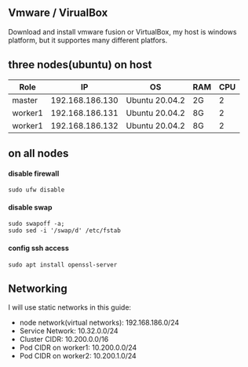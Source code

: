 ## Vmware / VirualBox

Download and install vmware fusion or VirtualBox, my host is windows platform, but it supportes many different platfors.

## three nodes(ubuntu) on host

|Role|IP|OS|RAM|CPU|
|----|----|----|----|----|
|master|192.168.186.130|Ubuntu 20.04.2|2G|2|
|worker1|192.168.186.131|Ubuntu 20.04.2|8G|2|
|worker1|192.168.186.132|Ubuntu 20.04.2|8G|2|

## on all nodes

#### disable firewall
```
sudo ufw disable
```
#### disable swap
```
sudo swapoff -a; 
sudo sed -i '/swap/d' /etc/fstab
```
#### config ssh access
```
sudo apt install openssl-server
```

## Networking
I will use static networks in this guide:


* node network(virtual networks):               192.168.186.0/24 
* Service Network:                              10.32.0.0/24 
* Cluster CIDR:                                  10.200.0.0/16 
* Pod CIDR on worker1:                           10.200.0.0/24
* Pod CIDR on worker2:                           10.200.1.0/24




